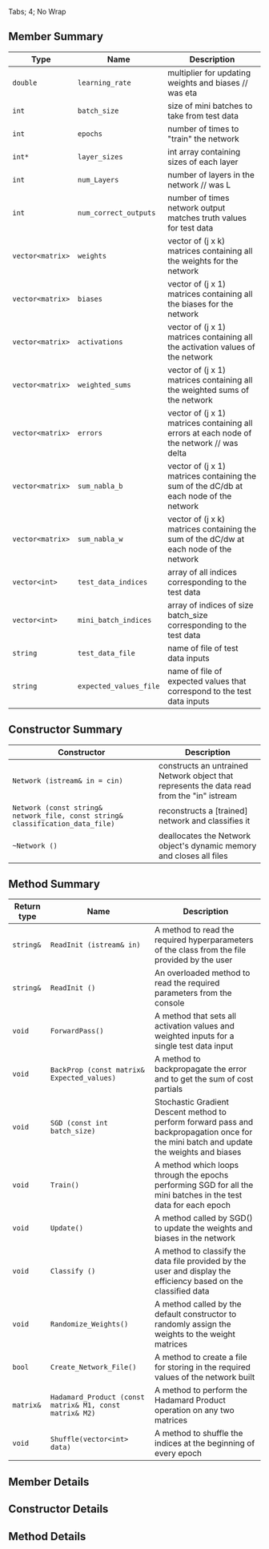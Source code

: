 Tabs; 4; No Wrap

## Member Summary
Type | Name | Description
----- | ------- | -------------
`double` | `learning_rate` | multiplier for updating weights and biases // was eta
`int` | `batch_size` | size of mini batches to take from test data
`int` | `epochs` | number of times to "train" the network
`int*` | `layer_sizes` | int array containing sizes of each layer
`int` | `num_Layers` | number of layers in the network // was L
`int` | `num_correct_outputs` | number of times network output matches truth values for test data 
`vector<matrix>` | `weights` | vector of (j x k) matrices containing all the weights for the network
`vector<matrix>` | `biases` | vector of (j x 1) matrices containing all the biases for the network
`vector<matrix>` | `activations` | vector of (j x 1) matrices containing all the activation values of the network
`vector<matrix>` | `weighted_sums` | vector of (j x 1) matrices containing all the weighted sums of the network
`vector<matrix>` | `errors` | vector of (j x 1) matrices containing all errors at each node of the network // was delta
`vector<matrix>` | `sum_nabla_b` | vector of (j x 1) matrices containing the sum of the dC/db at each node of the network
`vector<matrix>` | `sum_nabla_w` | vector of (j x k) matrices containing the sum of the dC/dw at each node of the network
`vector<int>` | `test_data_indices` | array of all indices corresponding to the test data
`vector<int>` | `mini_batch_indices` | array of indices of size batch_size corresponding to the test data
`string` | `test_data_file` | name of file of test data inputs
`string` | `expected_values_file` | name of file of expected values that correspond to the test data inputs

## Constructor Summary
Constructor | Description
------------- | -------------
`Network (istream& in = cin)` | constructs an untrained Network object that represents the data read from the "in" istream
`Network (const string& network_file, const string& classification_data_file)` | reconstructs a [trained] network and classifies it
`~Network ()` | deallocates the Network object's dynamic memory and closes all files
	
## Method Summary
Return type | Name | Description
-------------|------|-------------
`string&` | `ReadInit (istream& in)` | A method to read the required hyperparameters of the class from the file provided by the user
`string&` | `ReadInit ()` | An overloaded method to read the required parameters from the console
`void` | `ForwardPass()` | A method that sets all activation values and weighted inputs for a single test data input
`void` | `BackProp (const matrix& Expected_values)` | A method to backpropagate the error and to get the sum of cost partials
`void` | `SGD (const int batch_size)` | Stochastic Gradient Descent method to perform forward pass and backpropagation once for the mini batch and update the weights and biases
`void` | `Train()` | A method which loops through the epochs performing SGD for all the mini batches in the test data for each epoch
`void` | `Update()` | A method called by SGD() to update the weights and biases in the network
`void` | `Classify ()` | A method to classify the data file provided by the user and display the efficiency based on the classified data 
`void` | `Randomize_Weights()` | A method called by the default constructor to randomly assign the weights to the weight matrices
`bool` | `Create_Network_File()` | A method to create a file for storing in the required values of the network built	
`matrix&` | `Hadamard_Product (const matrix& M1, const matrix& M2)` | A method to perform the Hadamard Product operation on any two matrices 
`void` | `Shuffle(vector<int> data)` | A method to shuffle the indices at the beginning of every epoch

## Member Details

## Constructor Details

## Method Details

